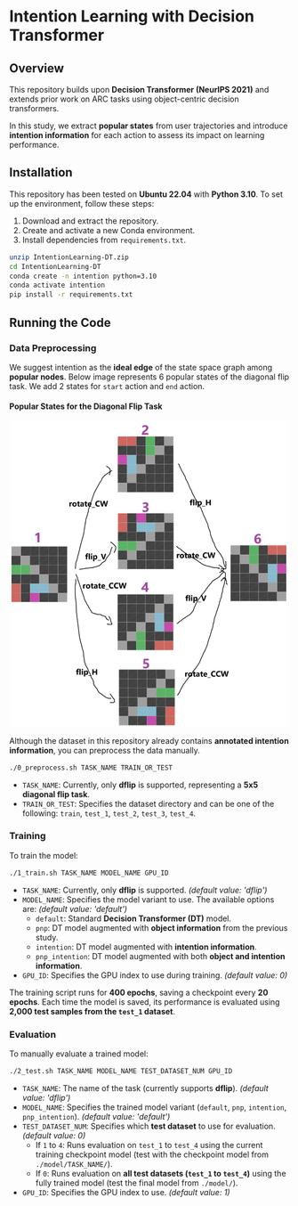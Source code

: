 # Intention Learning with Decision Transformer

## Overview

This repository builds upon **Decision Transformer (NeurIPS 2021)** and extends prior work on ARC tasks using object-centric decision transformers.

In this study, we extract **popular states** from user trajectories and introduce **intention information** for each action to assess its impact on learning performance.

## Installation

This repository has been tested on **Ubuntu 22.04** with **Python 3.10**. To set up the environment, follow these steps:

1. Download and extract the repository.
2. Create and activate a new Conda environment.
3. Install dependencies from `requirements.txt`.

```sh
unzip IntentionLearning-DT.zip  
cd IntentionLearning-DT  
conda create -n intention python=3.10  
conda activate intention  
pip install -r requirements.txt
```

## Running the Code

### Data Preprocessing

We suggest intention as the **ideal edge** of the state space graph among **popular nodes**. Below image represents 6 popular states of the diagonal flip task. We add 2 states for `start` action and `end` action.

#### Popular States for the Diagonal Flip Task

<p align="center">
    <img src="figure/popular_states.png" width="500">
</p>

Although the dataset in this repository already contains **annotated intention information**, you can preprocess the data manually.

```sh
./0_preprocess.sh TASK_NAME TRAIN_OR_TEST
```

- `TASK_NAME`: Currently, only **dflip** is supported, representing a **5x5 diagonal flip task**.
- `TRAIN_OR_TEST`: Specifies the dataset directory and can be one of the following: `train`, `test_1`, `test_2`, `test_3`, `test_4`.  

### Training

To train the model:

```sh
./1_train.sh TASK_NAME MODEL_NAME GPU_ID
```

- `TASK_NAME`: Currently, only **dflip** is supported. *(default value: 'dflip')*
- `MODEL_NAME`: Specifies the model variant to use. The available options are: *(default value: 'default')*
  - `default`: Standard **Decision Transformer (DT)** model.
  - `pnp`: DT model augmented with **object information** from the previous study.
  - `intention`: DT model augmented with **intention information**.
  - `pnp_intention`: DT model augmented with both **object and intention information**.
- `GPU_ID`: Specifies the GPU index to use during training. *(default value: 0)*

The training script runs for **400 epochs**, saving a checkpoint every **20 epochs**. Each time the model is saved, its performance is evaluated using **2,000 test samples from the `test_1` dataset**.

### Evaluation

To manually evaluate a trained model:

```sh
./2_test.sh TASK_NAME MODEL_NAME TEST_DATASET_NUM GPU_ID  
```

- `TASK_NAME`: The name of the task (currently supports **dflip**). *(default value: 'dflip')*
- `MODEL_NAME`: Specifies the trained model variant (`default`, `pnp`, `intention`, `pnp_intention`). *(default value: 'default')*
- `TEST_DATASET_NUM`: Specifies which **test dataset** to use for evaluation. *(default value: 0)*
  - If `1` to `4`: Runs evaluation on `test_1` to `test_4` using the current training checkpoint model (test with the checkpoint model from `./model/TASK_NAME/`).  
  - If `0`: Runs evaluation on **all test datasets (`test_1` to `test_4`)** using the fully trained model (test the final model from `./model/`).
- `GPU_ID`: Specifies the GPU index to use. *(default value: 1)*
